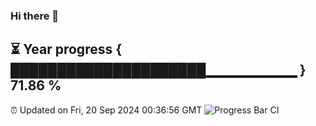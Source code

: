 ### Hi there 👋
⏳ Year progress { █████████████████████▁▁▁▁▁▁▁▁▁ } 71.86 %
---
⏰ Updated on Fri, 20 Sep 2024 00:36:56 GMT
![Progress Bar CI](https://github.com/Moyi321/Moyi321/workflows/Progress%20Bar%20CI/badge.svg)
